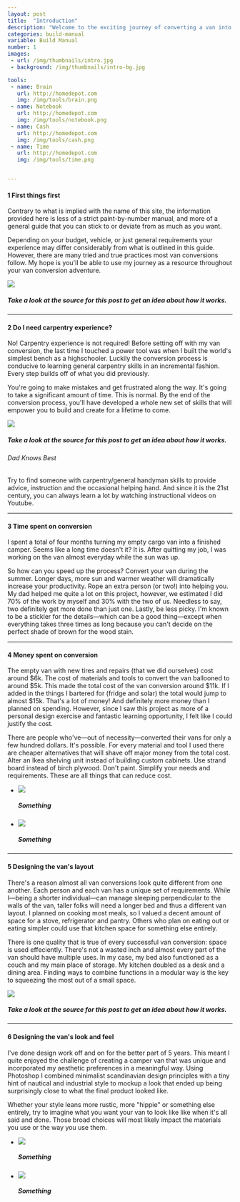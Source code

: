 ```yaml
---
layout: post
title:  "Introduction"
description: "Welcome to the exciting journey of converting a van into a beautiful and functional camper. I'll be your tour guide today. Please remember to keep your hands, feet and power tools inside the van at all times."
categories: build-manual
variable: Build Manual
number: 1
images:
 - url: /img/thumbnails/intro.jpg
 - background: /img/thumbnails/intro-bg.jpg

tools:
 - name: Brain
   url: http://homedepot.com
   img: /img/tools/brain.png
 - name: Notebook
   url: http://homedepot.com
   img: /img/tools/notebook.png
 - name: Cash
   url: http://homedepot.com
   img: /img/tools/cash.png
 - name: Time
   url: http://homedepot.com
   img: /img/tools/time.png


---
```

<style>
.difficulty, .time, .materials {
  display: none;
}
</style>

#### <span class="number"><span>1</span></span> First things first

Contrary to what is implied with the name of this site, the information provided here is less of a strict paint-by-number manual, and more of a general guide that you can stick to or deviate from as much as you want. 

Depending on your budget, vehicle, or just general requirements your experience may differ considerably from what is outlined in this guide. However, there are many tried and true practices most van conversions follow. My hope is you'll be able to use my journey as a resource throughout your van conversion adventure.

<img src="../img/thumbnails/test.jpg" /> 

##### Take a look at the source for this post to get an idea about how it works.

<hr />

#### <span class="number"><span>2</span></span> Do I need carpentry experience?

No! Carpentry experience is not required! Before setting off with my van conversion, the last time I touched a power tool was when I built the world's simplest bench as a highschooler. Luckily the conversion process is conducive to learning general carpentry skills in an incremental fashion. Every step builds off of what you did previously. 

You're going to make mistakes and get frustrated along the way. It's going to take a significant amount of time. This is normal. By the end of the conversion process, you'll have developed a whole new set of skills that will empower you to build and create for a lifetime to come.

<img src="../img/thumbnails/test.jpg" /> 

##### Take a look at the source for this post to get an idea about how it works.

<div class="dadtip">
  <h6>Dad Knows Best</h6>
  <p>Try to find someone with carpentry/general handyman skills to provide advice, instruction and the occasional helping hand. And since it is the 21st century, you can always learn a lot by watching instructional videos on Youtube.</p>
</div>

<hr />

#### <span class="number"><span>3</span></span> Time spent on conversion

I spent a total of four months turning my empty cargo van into a finished camper. Seems like a long time doesn't it? It is. After quitting my job, I was working on the van almost everyday while the sun was up.

So how can you speed up the process? Convert your van during the summer. Longer days, more sun and warmer weather will dramatically increase your productivity. Rope an extra person (or two!) into helping you. My dad helped me quite a lot on this project, however, we estimated I did 70% of the work by myself and 30% with the two of us. Needless to say, two definitely get more done than just one. Lastly, be less picky. I'm known to be a stickler for the details—which can be a good thing—except when everything takes three times as long because you can't decide on the perfect shade of brown for the wood stain. 

<hr />

#### <span class="number"><span>4</span></span> Money spent on conversion

The empty van with new tires and repairs (that we did ourselves) cost around $6k. The cost of materials and tools to convert the van ballooned to around $5k. This made the total cost of the van conversion around $11k. If I added in the things I bartered for (fridge and solar) the total would jump to almost $15k. That's a lot of money! And definitely more money than I planned on spending. However, since I saw this project as more of a personal design exercise and fantastic learning opportunity, I felt like I could justify the cost.

There are people who've—out of necessity—converted their vans for only a few hundred dollars. It's possible. For every material and tool I used there are cheaper alternatives that will shave off major money from the total cost. Alter an Ikea shelving unit instead of building custom cabinets. Use strand board instead of birch plywood. Don't paint. Simplify your needs and requirements. These are all things that can reduce cost.

<div class="flexslider article-slider">
<ul class="slides">
  <li>
  	<img src="../img/thumbnails/test.jpg" /><h5>Something</h5>
  </li>
  <li>
  	<img src="../img/thumbnails/test.jpg" /><h5>Something</h5>
  </li>
</ul>
</div>

<hr />

#### <span class="number"><span>5</span></span> Designing the van's layout

There's a reason almost all van conversions look quite different from one another. Each person and each van has a unique set of requirements. While I—being a shorter individual—can manage sleeping perpendicular to the walls of the van, taller folks will need a longer bed and thus a different van layout. I planned on cooking most meals, so I valued a decent amount of space for a stove, refrigerator and pantry. Others who plan on eating out or eating simpler could use that kitchen space for something else entirely.

There is one quality that is true of every successful van conversion: space is used effeciently. There's not a wasted inch and almost every part of the van should have multiple uses. In my case, my bed also functioned as a couch and my main place of storage. My kitchen doubled as a desk and a dining area. Finding ways to combine functions in a modular way is the key to squeezing the most out of a small space.

<img src="../img/post-images/insulation-panel.jpg" />

##### Take a look at the source for this post to get an idea about how it works.

<hr />

#### <span class="number"><span>6</span></span> Designing the van's look and feel

I've done design work off and on for the better part of 5 years. This meant I quite enjoyed the challenge of creating a camper van that was unique and incorporated my aesthetic preferences in a meaningful way. Using Photoshop I combined minimalist scandinavian design principles with a tiny hint of nautical and industrial style to mockup a look that ended up being surprisingly close to what the final product looked like.

Whether your style leans more rustic, more "hippie" or something else entirely, try to imagine what you want your van to look like like when it's all said and done. Those broad choices will most likely impact the materials you use or the way you use them.

<div class="flexslider article-slider">
<ul class="slides">
  <li>
    <img src="../img/post-images/intro-design.jpg" /><h5>Something</h5>
  </li>
  <li>
    <img src="../img/post-images/intro-design2.jpg" /><h5>Something</h5>
  </li>
</ul>
</div>


[jekyll]:      http://jekyllrb.com
[jekyll-gh]:   https://github.com/jekyll/jekyll
[jekyll-help]: https://github.com/jekyll/jekyll-help
